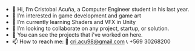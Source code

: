- 👋 Hi, I’m Cristobal Acuña, a Computer Engineer student in his last year.
- 👾 I’m interested in game development and game art
- 🌱 I’m currently learning Shaders and VFX in Unity
- 💞️ I’m looking to collaborate on any project, startup, or solution.
- 👀 You can see the projects that i've worked on here.
- 📫 How to reach me: 
    📧 cri.acu98@gmail.com
    📞 +569 30268200
    
<!---
cacunae/cacunae is a ✨ special ✨ repository because its `README.md` (this file) appears on your GitHub profile.
You can click the Preview link to take a look at your changes.
--->
